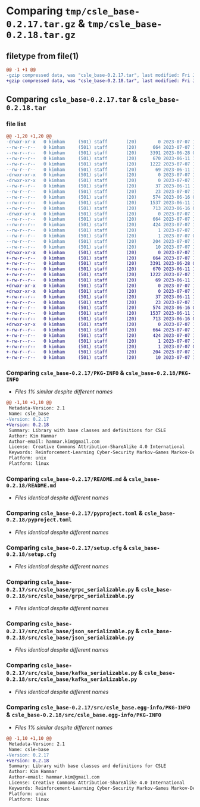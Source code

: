 # Comparing `tmp/csle_base-0.2.17.tar.gz` & `tmp/csle_base-0.2.18.tar.gz`

## filetype from file(1)

```diff
@@ -1 +1 @@
-gzip compressed data, was "csle_base-0.2.17.tar", last modified: Fri Jul  7 11:28:01 2023, max compression
+gzip compressed data, was "csle_base-0.2.18.tar", last modified: Fri Jul  7 12:46:44 2023, max compression
```

## Comparing `csle_base-0.2.17.tar` & `csle_base-0.2.18.tar`

### file list

```diff
@@ -1,20 +1,20 @@
-drwxr-xr-x   0 kimham     (501) staff       (20)        0 2023-07-07 11:28:01.408560 csle_base-0.2.17/
--rw-r--r--   0 kimham     (501) staff       (20)      664 2023-07-07 11:28:01.408723 csle_base-0.2.17/PKG-INFO
--rw-r--r--   0 kimham     (501) staff       (20)     3391 2023-06-28 07:40:45.000000 csle_base-0.2.17/README.md
--rw-r--r--   0 kimham     (501) staff       (20)      670 2023-06-11 13:17:52.000000 csle_base-0.2.17/pyproject.toml
--rw-r--r--   0 kimham     (501) staff       (20)     1222 2023-07-07 11:28:01.409661 csle_base-0.2.17/setup.cfg
--rw-r--r--   0 kimham     (501) staff       (20)       69 2023-06-11 13:17:52.000000 csle_base-0.2.17/setup.py
-drwxr-xr-x   0 kimham     (501) staff       (20)        0 2023-07-07 11:28:01.402106 csle_base-0.2.17/src/
-drwxr-xr-x   0 kimham     (501) staff       (20)        0 2023-07-07 11:28:01.405612 csle_base-0.2.17/src/csle_base/
--rw-r--r--   0 kimham     (501) staff       (20)       37 2023-06-11 13:17:52.000000 csle_base-0.2.17/src/csle_base/__init__.py
--rw-r--r--   0 kimham     (501) staff       (20)       23 2023-07-07 11:27:52.000000 csle_base-0.2.17/src/csle_base/__version__.py
--rw-r--r--   0 kimham     (501) staff       (20)      574 2023-06-16 06:45:51.000000 csle_base-0.2.17/src/csle_base/grpc_serializable.py
--rw-r--r--   0 kimham     (501) staff       (20)     1537 2023-06-11 13:17:52.000000 csle_base-0.2.17/src/csle_base/json_serializable.py
--rw-r--r--   0 kimham     (501) staff       (20)      713 2023-06-16 06:45:51.000000 csle_base-0.2.17/src/csle_base/kafka_serializable.py
-drwxr-xr-x   0 kimham     (501) staff       (20)        0 2023-07-07 11:28:01.408132 csle_base-0.2.17/src/csle_base.egg-info/
--rw-r--r--   0 kimham     (501) staff       (20)      664 2023-07-07 11:28:00.000000 csle_base-0.2.17/src/csle_base.egg-info/PKG-INFO
--rw-r--r--   0 kimham     (501) staff       (20)      424 2023-07-07 11:28:01.000000 csle_base-0.2.17/src/csle_base.egg-info/SOURCES.txt
--rw-r--r--   0 kimham     (501) staff       (20)        1 2023-07-07 11:28:00.000000 csle_base-0.2.17/src/csle_base.egg-info/dependency_links.txt
--rw-r--r--   0 kimham     (501) staff       (20)        1 2023-07-07 09:36:52.000000 csle_base-0.2.17/src/csle_base.egg-info/not-zip-safe
--rw-r--r--   0 kimham     (501) staff       (20)      204 2023-07-07 11:28:01.000000 csle_base-0.2.17/src/csle_base.egg-info/requires.txt
--rw-r--r--   0 kimham     (501) staff       (20)       10 2023-07-07 11:28:01.000000 csle_base-0.2.17/src/csle_base.egg-info/top_level.txt
+drwxr-xr-x   0 kimham     (501) staff       (20)        0 2023-07-07 12:46:44.612839 csle_base-0.2.18/
+-rw-r--r--   0 kimham     (501) staff       (20)      664 2023-07-07 12:46:44.612973 csle_base-0.2.18/PKG-INFO
+-rw-r--r--   0 kimham     (501) staff       (20)     3391 2023-06-28 07:40:45.000000 csle_base-0.2.18/README.md
+-rw-r--r--   0 kimham     (501) staff       (20)      670 2023-06-11 13:17:52.000000 csle_base-0.2.18/pyproject.toml
+-rw-r--r--   0 kimham     (501) staff       (20)     1222 2023-07-07 12:46:44.613583 csle_base-0.2.18/setup.cfg
+-rw-r--r--   0 kimham     (501) staff       (20)       69 2023-06-11 13:17:52.000000 csle_base-0.2.18/setup.py
+drwxr-xr-x   0 kimham     (501) staff       (20)        0 2023-07-07 12:46:44.604748 csle_base-0.2.18/src/
+drwxr-xr-x   0 kimham     (501) staff       (20)        0 2023-07-07 12:46:44.610130 csle_base-0.2.18/src/csle_base/
+-rw-r--r--   0 kimham     (501) staff       (20)       37 2023-06-11 13:17:52.000000 csle_base-0.2.18/src/csle_base/__init__.py
+-rw-r--r--   0 kimham     (501) staff       (20)       23 2023-07-07 12:46:35.000000 csle_base-0.2.18/src/csle_base/__version__.py
+-rw-r--r--   0 kimham     (501) staff       (20)      574 2023-06-16 06:45:51.000000 csle_base-0.2.18/src/csle_base/grpc_serializable.py
+-rw-r--r--   0 kimham     (501) staff       (20)     1537 2023-06-11 13:17:52.000000 csle_base-0.2.18/src/csle_base/json_serializable.py
+-rw-r--r--   0 kimham     (501) staff       (20)      713 2023-06-16 06:45:51.000000 csle_base-0.2.18/src/csle_base/kafka_serializable.py
+drwxr-xr-x   0 kimham     (501) staff       (20)        0 2023-07-07 12:46:44.612603 csle_base-0.2.18/src/csle_base.egg-info/
+-rw-r--r--   0 kimham     (501) staff       (20)      664 2023-07-07 12:46:44.000000 csle_base-0.2.18/src/csle_base.egg-info/PKG-INFO
+-rw-r--r--   0 kimham     (501) staff       (20)      424 2023-07-07 12:46:44.000000 csle_base-0.2.18/src/csle_base.egg-info/SOURCES.txt
+-rw-r--r--   0 kimham     (501) staff       (20)        1 2023-07-07 12:46:44.000000 csle_base-0.2.18/src/csle_base.egg-info/dependency_links.txt
+-rw-r--r--   0 kimham     (501) staff       (20)        1 2023-07-07 09:36:52.000000 csle_base-0.2.18/src/csle_base.egg-info/not-zip-safe
+-rw-r--r--   0 kimham     (501) staff       (20)      204 2023-07-07 12:46:44.000000 csle_base-0.2.18/src/csle_base.egg-info/requires.txt
+-rw-r--r--   0 kimham     (501) staff       (20)       10 2023-07-07 12:46:44.000000 csle_base-0.2.18/src/csle_base.egg-info/top_level.txt
```

### Comparing `csle_base-0.2.17/PKG-INFO` & `csle_base-0.2.18/PKG-INFO`

 * *Files 1% similar despite different names*

```diff
@@ -1,10 +1,10 @@
 Metadata-Version: 2.1
 Name: csle_base
-Version: 0.2.17
+Version: 0.2.18
 Summary: Library with base classes and definitions for CSLE
 Author: Kim Hammar
 Author-email: hammar.kim@gmail.com
 License: Creative Commons Attribution-ShareAlike 4.0 International
 Keywords: Reinforcement-Learning Cyber-Security Markov-Games Markov-Decision-Processes
 Platform: unix
 Platform: linux
```

### Comparing `csle_base-0.2.17/README.md` & `csle_base-0.2.18/README.md`

 * *Files identical despite different names*

### Comparing `csle_base-0.2.17/pyproject.toml` & `csle_base-0.2.18/pyproject.toml`

 * *Files identical despite different names*

### Comparing `csle_base-0.2.17/setup.cfg` & `csle_base-0.2.18/setup.cfg`

 * *Files identical despite different names*

### Comparing `csle_base-0.2.17/src/csle_base/grpc_serializable.py` & `csle_base-0.2.18/src/csle_base/grpc_serializable.py`

 * *Files identical despite different names*

### Comparing `csle_base-0.2.17/src/csle_base/json_serializable.py` & `csle_base-0.2.18/src/csle_base/json_serializable.py`

 * *Files identical despite different names*

### Comparing `csle_base-0.2.17/src/csle_base/kafka_serializable.py` & `csle_base-0.2.18/src/csle_base/kafka_serializable.py`

 * *Files identical despite different names*

### Comparing `csle_base-0.2.17/src/csle_base.egg-info/PKG-INFO` & `csle_base-0.2.18/src/csle_base.egg-info/PKG-INFO`

 * *Files 1% similar despite different names*

```diff
@@ -1,10 +1,10 @@
 Metadata-Version: 2.1
 Name: csle-base
-Version: 0.2.17
+Version: 0.2.18
 Summary: Library with base classes and definitions for CSLE
 Author: Kim Hammar
 Author-email: hammar.kim@gmail.com
 License: Creative Commons Attribution-ShareAlike 4.0 International
 Keywords: Reinforcement-Learning Cyber-Security Markov-Games Markov-Decision-Processes
 Platform: unix
 Platform: linux
```

